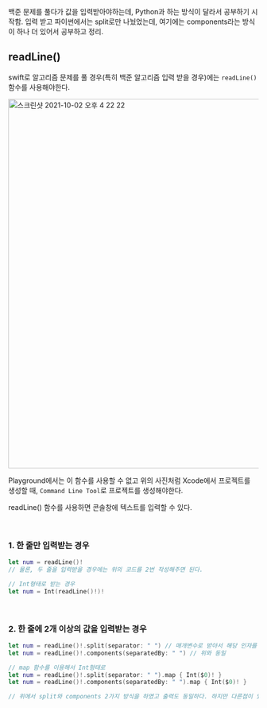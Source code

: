 백준 문제를 풀다가 값을 입력받아야하는데, Python과 하는 방식이 달라서 공부하기 시작함.
입력 받고 파이썬에서는 split로만 나눴었는데, 여기에는 components라는 방식이 하나 더 있어서 공부하고 정리.



## readLine()

swift로 알고리즘 문제를 풀 경우(특히 백준 알고리즘 입력 받을 경우)에는 `readLine()` 함수를 사용해야한다.

<img width="743" alt="스크린샷 2021-10-02 오후 4 22 22" src="https://user-images.githubusercontent.com/59376200/135711221-4e25e334-b883-4843-9569-5f148176acbb.png">

Playground에서는 이 함수를 사용할 수 없고 위의 사진처럼 Xcode에서 프로젝트를 생성할 때, `Command Line Tool`로 프로젝트를 생성해야한다.

readLine() 함수를 사용하면 콘솔창에 텍스트를 입력할 수 있다.

<br>

### 1. 한 줄만 입력받는 경우
```swift
let num = readLine()!
// 물론, 두 줄을 입력받을 경우에는 위의 코드를 2번 작성해주면 된다.

// Int형태로 받는 경우
let num = Int(readLine()!)!
```

<br>

### 2. 한 줄에 2개 이상의 값을 입력받는 경우
```swift
let num = readLine()!.split(separator: " ") // 매개변수로 받아서 해당 인자를 기준으로 쪼개준다.
let num = readLine()!.components(separatedBy: " ") // 위와 동일

// map 함수를 이용해서 Int형태로
let num = readLine()!.split(separator: " ").map { Int($0)! }
let num = readLine()!.components(separatedBy: " ").map { Int($0)! }

// 위에서 split와 components 2가지 방식을 하였고 출력도 동일하다. 하지만 다른점이 있어서 밑에서 설명할 것이다.
```

<br>

<!-- ## split VS components

split와 components 두 가지 경우를 위에서 다 예시를 들었으니, 이 두가지 경우에 대해 알아보자.

1. 타입이 다르다.

split와 components의 다른점 중 하나는 타입이 다르다는 점이다. 

아래 사진을 확인해보자
<img width="455" alt="스크린샷 2021-10-02 오후 7 20 23" src="https://user-images.githubusercontent.com/59376200/135712245-abfb32a9-7545-4661-a767-c3bd24cb8c8d.png">

<img width="219" alt="스크린샷 2021-10-02 오후 7 21 14" src="https://user-images.githubusercontent.com/59376200/135712265-29c67e6d-670c-4da6-87d1-f3cee273dbeb.png">

이렇게 결과만 확인했을 경우에 값이 다른점은 보이지 않는다. 그러면 이제 타입을 확인해보자

<img width="217" alt="스크린샷 2021-10-02 오후 7 27 11" src="https://user-images.githubusercontent.com/59376200/135712410-e6168cb4-d5f2-4ebf-9393-5b3f806098bc.png">


위의 사진과 같이, 값은 똑같을지 몰라도 타입이 다른것이 보인다. **split로 출력한 값은 "Substring" 타입이며, components로 출력한 값은 "String" 타입이다.**

2. Foundata -->









<!--  

# 업데이트
- components, split 두개 더 공부하고 작성
    - split와 components 두개 각각 설명하고 마지막에 VS로 해서 정리하기
- 둘 다 공식문서 읽어보기

# 수정 
- 맨 위에 작성한글 수정 (삭제 or 업데이트)
- 참고한것들 있으면 작성하기

-->
